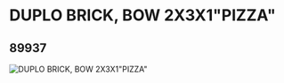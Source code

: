 # DUPLO BRICK, BOW 2X3X1"PIZZA"
## 89937
![DUPLO BRICK, BOW 2X3X1"PIZZA"](https://lc-www-live-s.legocdn.com/media/bricks/5/2/4581356.jpg)